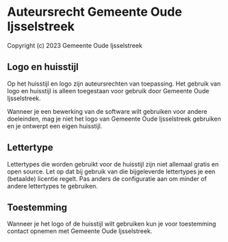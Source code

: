 # Auteursrecht Gemeente Oude Ijsselstreek

Copyright (c) 2023 Gemeente Oude Ijsselstreek

## Logo en huisstijl

Op het huisstijl en logo zijn auteursrechten van toepassing. Het gebruik van logo en huisstijl is alleen toegestaan voor gebruik door Gemeente Oude Ijsselstreek.

Wanneer je een bewerking van de software wilt gebruiken voor andere doeleinden, mag je niet het logo van Gemeente Oude Ijsselstreek gebruiken en je ontwerpt een eigen huisstijl.

## Lettertype

Lettertypes die worden gebruikt voor de huisstijl zijn niet allemaal gratis en open source. Let op dat bij gebruik van die bijgeleverde lettertypes je een (betaalde) licentie regelt. Pas anders de configuratie aan om minder of andere lettertypes te gebruiken.

## Toestemming

Wanneer je het logo of de huisstijl wilt gebruiken kun je voor toestemming contact opnemen met Gemeente Oude Ijsselstreek.
